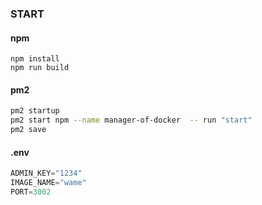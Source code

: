 ### START 

#### npm
```npm
npm install 
npm run build  
```
#### pm2
```sh
pm2 startup
pm2 start npm --name manager-of-docker  -- run "start" 
pm2 save
```

#### .env
```s
ADMIN_KEY="1234"
IMAGE_NAME="wame"
PORT=3002
```